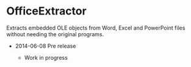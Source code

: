 OfficeExtractor
===============

Extracts embedded OLE objects from Word, Excel and PowerPoint files without needing the original programs.

- 2014-06-08 Pre release

  - Work in progress
